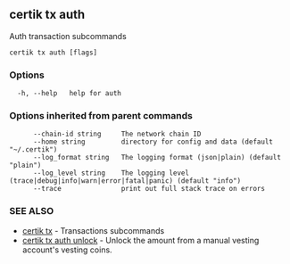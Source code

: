 ## certik tx auth

Auth transaction subcommands

```
certik tx auth [flags]
```

### Options

```
  -h, --help   help for auth
```

### Options inherited from parent commands

```
      --chain-id string     The network chain ID
      --home string         directory for config and data (default "~/.certik")
      --log_format string   The logging format (json|plain) (default "plain")
      --log_level string    The logging level (trace|debug|info|warn|error|fatal|panic) (default "info")
      --trace               print out full stack trace on errors
```

### SEE ALSO

* [certik tx](certik_tx.md)	 - Transactions subcommands
* [certik tx auth unlock](certik_tx_auth_unlock.md)	 - Unlock the amount from a manual vesting account's vesting coins.


